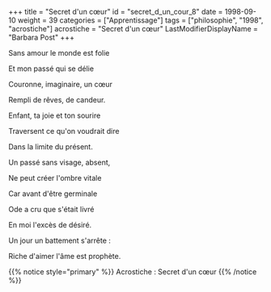 +++
title = "Secret d'un cœur"
id = "secret_d_un_cour_8"
date = 1998-09-10
weight = 39
categories = ["Apprentissage"]
tags = ["philosophie", "1998", "acrostiche"]
acrostiche = "Secret d'un cœur"
LastModifierDisplayName = "Barbara Post"
+++

Sans amour le monde est folie

Et mon passé qui se délie

Couronne, imaginaire, un cœur

Rempli de rêves, de candeur.

Enfant, ta joie et ton sourire

Traversent ce qu'on voudrait dire

Dans la limite du présent.

Un passé sans visage, absent,

Ne peut créer l'ombre vitale

Car avant d'être germinale

Ode a cru que s'était livré

En moi l'excès de désiré.

Un jour un battement s'arrête :

Riche d'aimer l'âme est prophète.

{{% notice style="primary" %}}
Acrostiche : Secret d'un cœur
{{% /notice %}}

